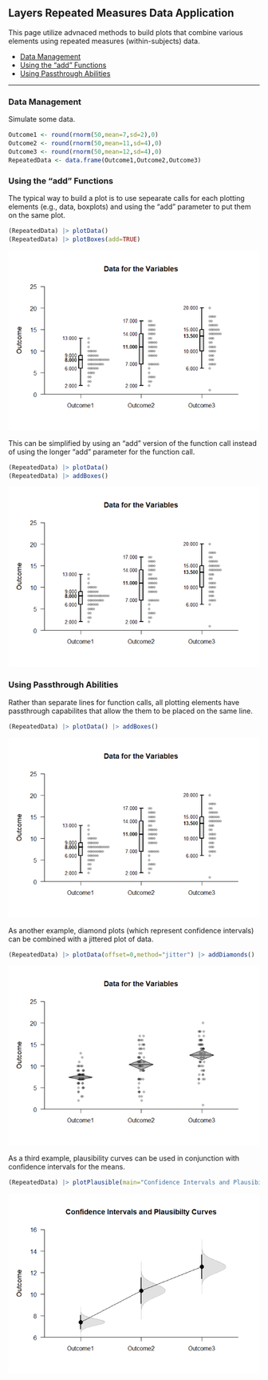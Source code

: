 
## Layers Repeated Measures Data Application

This page utilize advnaced methods to build plots that combine various
elements using repeated measures (within-subjects) data.

- [Data Management](#data-management)
- [Using the “add” Functions](#using-the-%22add%22-functions)
- [Using Passthrough Abilities](#using-passthrough-abilities)

------------------------------------------------------------------------

### Data Management

Simulate some data.

``` r
Outcome1 <- round(rnorm(50,mean=7,sd=2),0)
Outcome2 <- round(rnorm(50,mean=11,sd=4),0)
Outcome3 <- round(rnorm(50,mean=12,sd=4),0)
RepeatedData <- data.frame(Outcome1,Outcome2,Outcome3)
```

### Using the “add” Functions

The typical way to build a plot is to use sepearate calls for each
plotting elements (e.g., data, boxplots) and using the “add” parameter
to put them on the same plot.

``` r
(RepeatedData) |> plotData() 
(RepeatedData) |> plotBoxes(add=TRUE)
```

![](figures/Passthrough-Repeated-Traditional-1.png)<!-- -->

This can be simplified by using an “add” version of the function call
instead of using the longer “add” parameter for the function call.

``` r
(RepeatedData) |> plotData() 
(RepeatedData) |> addBoxes()
```

![](figures/Passthrough-Repeated-Add-1.png)<!-- -->

### Using Passthrough Abilities

Rather than separate lines for function calls, all plotting elements
have passthrough capabilites that allow the them to be placed on the
same line.

``` r
(RepeatedData) |> plotData() |> addBoxes()
```

![](figures/Passthrough-Repeated-PassthroughA-1.png)<!-- -->

As another example, diamond plots (which represent confidence intervals)
can be combined with a jittered plot of data.

``` r
(RepeatedData) |> plotData(offset=0,method="jitter") |> addDiamonds()
```

![](figures/Passthrough-Repeated-PassthroughB-1.png)<!-- -->

As a third example, plausibility curves can be used in conjunction with
confidence intervals for the means.

``` r
(RepeatedData) |> plotPlausible(main="Confidence Intervals and Plausibilty Curves",offset=0) |> addIntervals(values=FALSE)
```

![](figures/Passthrough-Repeated-PassthroughC-1.png)<!-- -->
